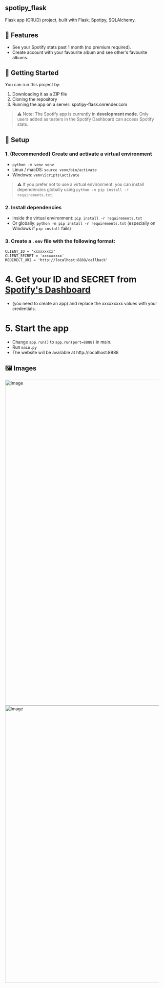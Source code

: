 ## spotipy_flask
Flask app (CRUD) project, built with Flask, Spotipy, SQLAlchemy.

## 🔧 Features
- See your Spotify stats past 1 month (no premium required).
- Create account with your favourite album and see other's favourite albums.

## 🚀 Getting Started

You can run this project by:
1. Downloading it as a ZIP file
2. Cloning the repository
3. Running the app on a server: spotipy-flask.onrender.com
> ⚠️ Note: The Spotify app is currently in **development mode**. Only users added as testers in the Spotify Dashboard can access Spotify stats.

## 🔧 Setup

### 1. (Recommended) Create and activate a virtual environment
- `python -m venv venv`
- Linux / macOS: `source venv/bin/activate`
- Windows: `venv\Scripts\activate`

> ⚠️ If you prefer not to use a virtual environment, you can install dependencies globally using `python -m pip install -r requirements.txt`.

### 2. Install dependencies
- Inside the virtual environment: `pip install -r requirements.txt`  
- Or globally: `python -m pip install -r requirements.txt` (especially on Windows if `pip install` fails)

### 3. Create a `.env` file with the following format:
```
CLIENT_ID = 'xxxxxxxxx'
CLIENT_SECRET = 'xxxxxxxxx'
REDIRECT_URI = 'http://localhost:8888/callback'
```
# 4. Get your ID and SECRET from [Spotify's Dashboard](https://developer.spotify.com/dashboard)
- (you need to create an app) and replace the xxxxxxxxx values with your credentials.
# 5. Start the app
- Change `app.run()` to `app.run(port=8888)` in main.
- Run `main.py`
- The website will be available at http://localhost:8888

## 🖼️ Images
<img width="1906" height="1064" alt="Image" src="https://github.com/user-attachments/assets/de0cdc84-8a09-4d2d-a769-081c58eef0dc" />
<img width="1917" height="906" alt="Image" src="https://github.com/user-attachments/assets/6f4424d5-0e3f-46d9-accb-97c5c288574f" />
